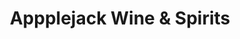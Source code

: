 ---
title: "Appplejack Wine & Spirits"
url: /thornton/appplejack-wine-and-spirits/
shop: alcohol
---